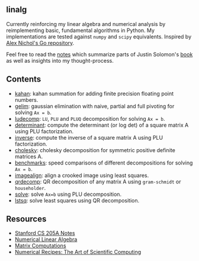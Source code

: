 ## linalg

Currently reinforcing my linear algebra and numerical analysis by reimplementing basic, fundamental algorithms in Python. My implementations are tested against `numpy` and `scipy` equivalents. Inspired by [Alex Nichol's Go repository](https://github.com/unixpickle/num-analysis).

Feel free to read the [notes](https://github.com/kevinzakka/learn-linalg/blob/master/notes.md) which summarize parts of Justin Solomon's [book](https://people.csail.mit.edu/jsolomon/share/book/numerical_book.pdf) as well as insights into my thought-process.

## Contents

- [kahan](https://github.com/kevinzakka/linalg/tree/master/kahan): kahan summation for adding finite precision floating point numbers.
- [gelim](https://github.com/kevinzakka/linalg/tree/master/gelim): gaussian elimination with naive, partial and full pivoting for solving `Ax = b`.
- [ludecomp](https://github.com/kevinzakka/linalg/tree/master/ludecomp): `LU`, `PLU` and `PLUQ` decomposition for solving `Ax = b`.
- [determinant](https://github.com/kevinzakka/linalg/blob/master/ludecomp/determinant.py): compute the determinant (or log det) of a square matrix A using PLU factorization.
- [inverse](https://github.com/kevinzakka/linalg/tree/master/inverse): compute the inverse of a square matrix A using PLU factorization.
- [cholesky](https://github.com/kevinzakka/linalg/tree/master/cholesky): cholesky decomposition for symmetric positive definite matrices A.
- [benchmarks](https://github.com/kevinzakka/linalg/tree/master/benchmarks): speed comparisons of different decompositions for solving `Ax = b`.
- [imagealign](https://github.com/kevinzakka/linalg/tree/master/imagealign): align a crooked image using least squares.
- [qrdecomp](https://github.com/kevinzakka/linalg/tree/master/qrdecomp): QR decomposition of any matrix A using `gram-schmidt` or `householder`.
- [solve](https://github.com/kevinzakka/linalg/tree/master/solver): solve `Ax=b` using PLU decomposition.
- [lstsq](https://github.com/kevinzakka/linalg/tree/master/lstsq): solve least squares using QR decomposition.

## Resources

- [Stanford CS 205A Notes](https://graphics.stanford.edu/courses/cs205a-13-fall/assets/notes/cs205a_notes.pdf)
- [Numerical Linear Algebra](https://www.amazon.com/Numerical-Linear-Algebra-Lloyd-Trefethen/dp/0898713617)
- [Matrix Computations](https://www.amazon.com/Computations-Hopkins-Studies-Mathematical-Sciences/dp/1421407949/)
- [Numerical Recipes: The Art of Scientific Computing](http://numerical.recipes/)
